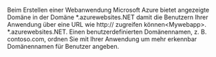 Beim Erstellen einer Webanwendung Microsoft Azure bietet angezeigte Domäne in der Domäne *.azurewebsites.NET damit die Benutzern Ihrer Anwendung über eine URL wie http:// zugreifen können&lt;Mywebapp&gt;. *.azurewebsites.NET. Einen benutzerdefinierten Domänennamen, z. B. contoso.com, ordnen Sie mit Ihrer Anwendung um mehr erkennbar Domänennamen für Benutzer angeben.